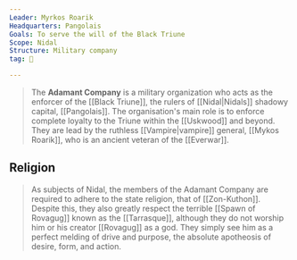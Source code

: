 ```yaml
---
Leader: Myrkos Roarik
Headquarters: Pangolais
Goals: To serve the will of the Black Triune
Scope: Nidal
Structure: Military company
tag: 👥

---
```


> The **Adamant Company** is a military organization who acts as the enforcer of the [[Black Triune]], the rulers of [[Nidal|Nidals]] shadowy capital, [[Pangolais]]. The organisation's main role is to enforce complete loyalty to the Triune within the [[Uskwood]] and beyond. They are lead by the ruthless [[Vampire|vampire]] general, [[Mykos Roarik]], who is an ancient veteran of the [[Everwar]].


## Religion

> As subjects of Nidal, the members of the Adamant Company are required to adhere to the state religion, that of [[Zon-Kuthon]]. Despite this, they also greatly respect the terrible [[Spawn of Rovagug]] known as the [[Tarrasque]], although they do not worship him or his creator [[Rovagug]] as a god. They simply see him as a perfect melding of drive and purpose, the absolute apotheosis of desire, form, and action.








